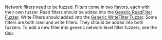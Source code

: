 Network filters need to be fuzzed. Filters come in two flavors, each with their own fuzzer. Read filters should be added into the [Generic ReadFilter Fuzzer](https://github.com/envoyproxy/envoy/blob/main/test/extensions/filters/network/common/fuzz/network_readfilter_fuzz_test.cc). Write Filters should added into the [Generic WriteFilter Fuzzer](https://github.com/envoyproxy/envoy/blob/main/test/extensions/filters/network/common/fuzz/network_writefilter_fuzz_test.cc). Some filters are both raed and write filters: They should be added into both fuzzers.
To add a new filter into generic network level filter fuzzers, see the [doc](https://github.com/envoyproxy/envoy/blob/main/source/docs/network_filter_fuzzing.md).